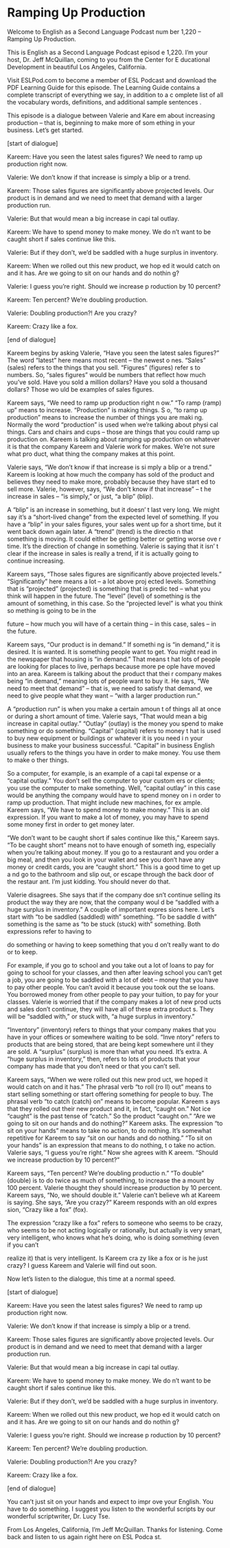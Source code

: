 # Ramping Up Production

Welcome to English as a Second Language Podcast num ber 1,220 – Ramping Up Production.

This is English as a Second Language Podcast episod e 1,220. I’m your host, Dr. Jeff McQuillan, coming to you from the Center for E ducational Development in beautiful Los Angeles, California.

Visit ESLPod.com to become a member of ESL Podcast and download the PDF Learning Guide for this episode. The Learning Guide  contains a complete transcript of everything we say, in addition to a c omplete list of all the vocabulary words, definitions, and additional sample sentences .

This episode is a dialogue between Valerie and Kare em about increasing production – that is, beginning to make more of som ething in your business. Let’s get started.

[start of dialogue]

Kareem: Have you seen the latest sales figures? We need to ramp up production right now.

Valerie: We don’t know if that increase is simply a  blip or a trend.

Kareem: Those sales figures are significantly above  projected levels. Our product is in demand and we need to meet that demand with a  larger production run.

Valerie: But that would mean a big increase in capi tal outlay.

Kareem: We have to spend money to make money. We do n’t want to be caught short if sales continue like this.

Valerie: But if they don’t, we’d be saddled with a huge surplus in inventory.

Kareem: When we rolled out this new product, we hop ed it would catch on and it has. Are we going to sit on our hands and do nothin g?

Valerie: I guess you’re right. Should we increase p roduction by 10 percent?

Kareem: Ten percent? We’re doubling production.

Valerie: Doubling production?! Are you crazy?

Kareem: Crazy like a fox.

[end of dialogue]

Kareem begins by asking Valerie, “Have you seen the  latest sales figures?” The word “latest” here means most recent – the newest o nes. “Sales” (sales) refers to the things that you sell. “Figures” (figures) refer s to numbers. So, “sales figures” would be numbers that reflect how much you’ve sold.  Have you sold a million dollars? Have you sold a thousand dollars? Those wo uld be examples of sales figures.

Kareem says, “We need to ramp up production right n ow.” “To ramp (ramp) up” means to increase. “Production” is making things. S o, “to ramp up production” means to increase the number of things you are maki ng. Normally the word “production” is used when we’re talking about physi cal things. Cars and chairs and cups – those are things that you could ramp up production on. Kareem is talking about ramping up production on whatever it is that the company Kareem and Valerie work for makes. We’re not sure what pro duct, what thing the company makes at this point.

Valerie says, “We don’t know if that increase is si mply a blip or a trend.” Kareem is looking at how much the company has sold of the product and believes they need to make more, probably because they have start ed to sell more. Valerie, however, says, “We don’t know if that increase” – t he increase in sales – “is simply,” or just, “a blip” (blip).

A “blip” is an increase in something, but it doesn’ t last very long. We might say it’s a “short-lived change” from the expected level  of something. If you have a “blip” in your sales figures, your sales went up for a short time, but it went back down again later. A “trend” (trend) is the directio n that something is moving. It could either be getting better or getting worse ove r time. It’s the direction of change in something. Valerie is saying that it isn’ t clear if the increase in sales is really a trend, if it is actually going to continue  increasing.

Kareem says, “Those sales figures are significantly  above projected levels.” “Significantly” here means a lot – a lot above proj ected levels. Something that is “projected” (projected) is something that is predic ted – what you think will happen in the future. The “level” (level) of something is the amount of something, in this case. So the “projected level” is what you think so mething is going to be in the

future – how much you will have of a certain thing – in this case, sales – in the future.

Kareem says, “Our product is in demand.” If somethi ng is “in demand,” it is desired. It is wanted. It is something people want to get. You might read in the newspaper that housing is “in demand.” That means t hat lots of people are looking for places to live, perhaps because more pe ople have moved into an area. Kareem is talking about the product that thei r company makes being “in demand,” meaning lots of people want to buy it. He says, “We need to meet that demand” – that is, we need to satisfy that demand, we need to give people what they want – “with a larger production run.”

A “production run” is when you make a certain amoun t of things all at once or during a short amount of time. Valerie says, “That would mean a big increase in capital outlay.” “Outlay” (outlay) is the money you  spend to make something or do something. “Capital” (capital) refers to money t hat is used to buy new equipment or buildings or whatever it is you need i n your business to make your business successful. “Capital” in business English usually refers to the things you have in order to make money. You use them to make o ther things.

So a computer, for example, is an example of a capi tal expense or a “capital outlay.” You don’t sell the computer to your custom ers or clients; you use the computer to make something. Well, “capital outlay” in this case would be anything the company would have to spend money on i n order to ramp up production. That might include new machines, for ex ample. Kareem says, “We have to spend money to make money.” This is an old expression. If you want to make a lot of money, you may have to spend some money first in order to get money later.

“We don’t want to be caught short if sales continue  like this,” Kareem says. “To be caught short” means not to have enough of someth ing, especially when you’re talking about money. If you go to a restaurant and you order a big meal, and then you look in your wallet and see you don’t have any money or credit cards, you are “caught short.” This is a good time to get up a nd go to the bathroom and slip out, or escape through the back door of the restaur ant. I’m just kidding. You should never do that.

Valerie disagrees. She says that if the company doe sn’t continue selling its product the way they are now, that the company woul d be “saddled with a huge surplus in inventory.” A couple of important expres sions here. Let’s start with “to be saddled (saddled) with” something. “To be saddle d with” something is the same as “to be stuck (stuck) with” something. Both expressions refer to having to

do something or having to keep something that you d on’t really want to do or to keep.

For example, if you go to school and you take out a  lot of loans to pay for going to school for your classes, and then after leaving school you can’t get a job, you are going to be saddled with a lot of debt – money that you have to pay other people. You can’t avoid it because you took out the se loans. You borrowed money from other people to pay your tuition, to pay  for your classes. Valerie is worried that if the company makes a lot of new prod ucts and sales don’t continue, they will have all of these extra product s. They will be “saddled with,” or stuck with, “a huge surplus in inventory.”

“Inventory” (inventory) refers to things that your company makes that you have in your offices or somewhere waiting to be sold. “Inve ntory” refers to products that are being stored, that are being kept somewhere unt il they are sold. A “surplus” (surplus) is more than what you need. It’s extra. A  “huge surplus in inventory,” then, refers to lots of products that your company has made that you don’t need or that you can’t sell.

Kareem says, “When we were rolled out this new prod uct, we hoped it would catch on and it has.” The phrasal verb “to roll (ro ll) out” means to start selling something or start offering something for people to  buy. The phrasal verb “to catch (catch) on” means to become popular. Kareem s ays that they rolled out their new product and it, in fact, “caught on.” Not ice “caught” is the past tense of “catch.” So the product “caught on.” “Are we going to sit on our hands and do nothing?” Kareem asks. The expression “to sit on your hands” means to take no action, to do nothing. It’s somewhat repetitive for Kareem to say “sit on our hands and do nothing.” “To sit on your hands” is an expression that means to do nothing, t o take no action. Valerie says, “I guess you’re right.” Now she agrees with K areem. “Should we increase production by 10 percent?”

Kareem says, “Ten percent? We’re doubling productio n.” “To double” (double) is to do twice as much of something, to increase the a mount by 100 percent. Valerie thought they should increase production by 10 percent. Kareem says, “No, we should double it.” Valerie can’t believe wh at Kareem is saying. She says, “Are you crazy?” Kareem responds with an old expres sion, “Crazy like a fox” (fox).

The expression “crazy like a fox” refers to someone  who seems to be crazy, who seems to be not acting logically or rationally, but  actually is very smart, very intelligent, who knows what he’s doing, who is doing something (even if you can’t

realize it) that is very intelligent. Is Kareem cra zy like a fox or is he just crazy? I guess Kareem and Valerie will find out soon.

Now let’s listen to the dialogue, this time at a normal speed.

[start of dialogue]

Kareem: Have you seen the latest sales figures? We need to ramp up production right now.

Valerie: We don’t know if that increase is simply a  blip or a trend.

Kareem: Those sales figures are significantly above  projected levels. Our product is in demand and we need to meet that demand with a  larger production run.

Valerie: But that would mean a big increase in capi tal outlay.

Kareem: We have to spend money to make money. We do n’t want to be caught short if sales continue like this.

Valerie: But if they don’t, we’d be saddled with a huge surplus in inventory.

Kareem: When we rolled out this new product, we hop ed it would catch on and it has. Are we going to sit on our hands and do nothin g?

Valerie: I guess you’re right. Should we increase p roduction by 10 percent?

Kareem: Ten percent? We’re doubling production.

Valerie: Doubling production?! Are you crazy?

Kareem: Crazy like a fox.

[end of dialogue]

You can’t just sit on your hands and expect to impr ove your English. You have to do something. I suggest you listen to the wonderful  scripts by our wonderful scriptwriter, Dr. Lucy Tse.

From Los Angeles, California, I’m Jeff McQuillan. Thanks for listening. Come back and listen to us again right here on ESL Podca st.

